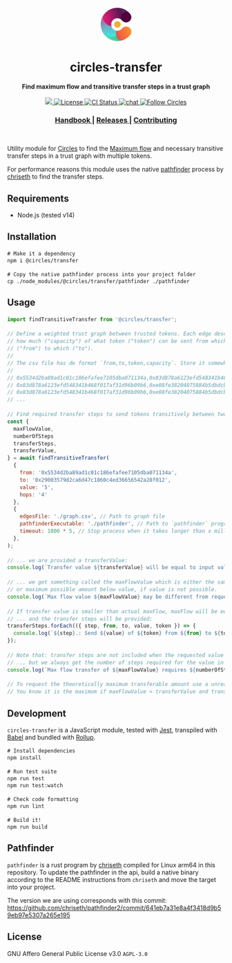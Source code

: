 <div align="center">
	<img width="80" src="https://raw.githubusercontent.com/CirclesUBI/.github/main/assets/logo.svg" />
</div>

<h1 align="center">circles-transfer</h1>

<div align="center">
 <strong>
   Find maximum flow and transitive transfer steps in a trust graph 
 </strong>
</div>

<br />

<div align="center">
  <!-- npm -->
  <a href="https://www.npmjs.com/package/@circles/transfer">
    <img src="https://img.shields.io/npm/v/@circles/transfer?style=flat-square&color=%23f14d48" height="18">
  </a>
  <!-- Licence -->
  <a href="https://github.com/CirclesUBI/circles-transfer/blob/main/LICENSE">
    <img src="https://img.shields.io/github/license/CirclesUBI/circles-transfer?style=flat-square&color=%23cc1e66" alt="License" height="18">
  </a>
  <!-- CI status -->
  <a href="https://github.com/CirclesUBI/circles-transfer/actions/workflows/run-tests.yml">
    <img src="https://img.shields.io/github/workflow/status/CirclesUBI/circles-transfer/Node.js%20CI?label=tests&style=flat-square&color=%2347cccb" alt="CI Status" height="18">
  </a>
  <!-- Discourse -->
  <a href="https://aboutcircles.com/">
    <img src="https://img.shields.io/discourse/topics?server=https%3A%2F%2Faboutcircles.com%2F&style=flat-square&color=%23faad26" alt="chat" height="18"/>
  </a>
  <!-- Twitter -->
  <a href="https://twitter.com/CirclesUBI">
    <img src="https://img.shields.io/twitter/follow/circlesubi.svg?label=twitter&style=flat-square&color=%23f14d48" alt="Follow Circles" height="18">
  </a>
</div>

<div align="center">
  <h3>
    <a href="https://handbook.joincircles.net">
      Handbook
    </a>
    <span> | </span>
    <a href="https://github.com/CirclesUBI/circles-transfer/releases">
      Releases
    </a>
    <span> | </span>
    <a href="https://github.com/CirclesUBI/.github/blob/main/CONTRIBUTING.md">
      Contributing
    </a>
  </h3>
</div>

<br/>

Utility module for [Circles](https://joincircles.net) to find the [Maximum flow](https://en.wikipedia.org/wiki/Maximum_flow_problem) and necessary transitive transfer steps in a trust graph with multiple tokens.

For performance reasons this module uses the native [pathfinder](https://github.com/chriseth/pathfinder2/) process by [chriseth](https://github.com/chriseth) to find the transfer steps.

## Requirements

- Node.js (tested v14)

## Installation

```
# Make it a dependency
npm i @circles/transfer

# Copy the native pathfinder process into your project folder
cp ./node_modules/@circles/transfer/pathfinder ./pathfinder
```

## Usage

```js
import findTransitiveTransfer from '@circles/transfer';

// Define a weighted trust graph between trusted tokens. Each edge describes
// how much ("capacity") of what token ("token") can be sent from which node
// ("from") to which ("to").
//
// The csv file has de format `from,to,token,capacity`. Store it somewhere (for example ./graph.csv):
//
// 0x5534d2ba89ad1c01c186efafee7105dba071134a,0x83d878a6123efd548341b468f017af31d96b09b6,0x5534d2ba89ad1c01c186efafee7105dba071134a,10
// 0x83d878a6123efd548341b468f017af31d96b09b6,0xe08fe38204075884b5dbdcb0ddca0e033f9481a7,0x83d878a6123efd548341b468f017af31d96b09b6,7
// 0x83d878a6123efd548341b468f017af31d96b09b6,0xe08fe38204075884b5dbdcb0ddca0e033f9481a7,0xe08fe38204075884b5dbdcb0ddca0e033f9481a7,5
// ...

// Find required transfer steps to send tokens transitively between two nodes:
const {
  maxFlowValue,
  numberOfSteps
  transferSteps,
  transferValue,
} = await findTransitiveTransfer(
  {
    from: '0x5534d2ba89ad1c01c186efafee7105dba071134a',
    to: '0x29003579d2ca6d47c1860c4ed36656542a28f012',
    value: '5',
    hops: '4'
  },
  {
    edgesFile: './graph.csv', // Path to graph file
    pathfinderExecutable: './pathfinder', // Path to `pathfinder` program
    timeout: 1000 * 5, // Stop process when it takes longer than x milliseconds
  },
);

// ... we are provided a transferValue:
console.log(`Transfer value ${transferValue} will be equal to input value ${value}`);

// ... we get something called the maxFlowValue which is either the same as transferValue (same as input value) 
// or maximum possible amount below value, if value is not possible.
console.log(`Max flow value ${maxFlowValue} may be different from requested value ${transferValue}`);

// If transfer value is smaller than actual maxFlow, maxFlow will be equal to value and not be an actual maximum.
// ... and the transfer steps will be provided:
transferSteps.forEach(({ step, from, to, value, token }) => {
  console.log(`${step}.: Send ${value} of ${token} from ${from} to ${to}`);
});

// Note that: transfer steps are not included when the requested value is larger than the possible amount (MaxFlow)
// ... but we always get the number of steps required for the value in maxFlowValue.
console.log(`Max flow transfer of ${maxFlowValue} requires ${numberOfSteps} transfer steps to be completed.`);

// To request the theoretically maximum transferable amount use a unrealistically high value as input.
// You know it is the maximum if maxFlowValue < transferValue and transferSteps is an empty list.
```

## Development

`circles-transfer` is a JavaScript module, tested with [Jest](https://jestjs.io/), transpiled with [Babel](https://babeljs.io/) and bundled with [Rollup](https://rollupjs.org).

```
# Install dependencies
npm install

# Run test suite
npm run test
npm run test:watch

# Check code formatting
npm run lint

# Build it!
npm run build
```

## Pathfinder

`pathfinder` is a rust program by [chriseth](https://github.com/chriseth/pathfinder2) compiled for Linux arm64 in this repository. To update the pathfinder in the api, build a native binary according to the README instructions from `chriseth` and move the target into your project.

The version we are using corresponds with this commit: https://github.com/chriseth/pathfinder2/commit/641eb7a31e8a4f3418d9b59eb97e5307a265e195

## License

GNU Affero General Public License v3.0 `AGPL-3.0`
